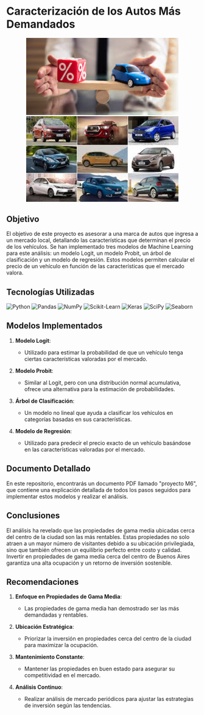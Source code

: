 # Caracterización de los Autos Más Demandados

<div align="center">
    <img src="https://github.com/jdbaquero84/Caracterizacion-de-los-autos-mas-demandados/blob/main/imagen1.jpg" alt="Descripción de la Imagen 1" width="400"/>
    <img src="https://github.com/jdbaquero84/Caracterizacion-de-los-autos-mas-demandados/blob/main/imagen2.jpg" alt="Descripción de la Imagen 2" width="400"/>
</div>

## Objetivo

El objetivo de este proyecto es asesorar a una marca de autos que ingresa a un mercado local, detallando las características que determinan el precio de los vehículos. Se han implementado tres modelos de Machine Learning para este análisis: un modelo Logit, un modelo Probit, un árbol de clasificación y un modelo de regresión. Estos modelos permiten calcular el precio de un vehículo en función de las características que el mercado valora.

## Tecnologías Utilizadas

![Python](https://img.shields.io/badge/Python-3776AB?style=for-the-badge&logo=python&logoColor=white)
![Pandas](https://img.shields.io/badge/Pandas-150458?style=for-the-badge&logo=pandas&logoColor=white)
![NumPy](https://img.shields.io/badge/NumPy-013243?style=for-the-badge&logo=numpy&logoColor=white)
![Scikit-Learn](https://img.shields.io/badge/scikit--learn-F7931E?style=for-the-badge&logo=scikit-learn&logoColor=white)
![Keras](https://img.shields.io/badge/Keras-D00000?style=for-the-badge&logo=keras&logoColor=white)
![SciPy](https://img.shields.io/badge/SciPy-8CAAE6?style=for-the-badge&logo=scipy&logoColor=white)
![Seaborn](https://img.shields.io/badge/Seaborn-3776AB?style=for-the-badge&logo=seaborn&logoColor=white)


## Modelos Implementados

1. **Modelo Logit**:
   - Utilizado para estimar la probabilidad de que un vehículo tenga ciertas características valoradas por el mercado.
   
2. **Modelo Probit**:
   - Similar al Logit, pero con una distribución normal acumulativa, ofrece una alternativa para la estimación de probabilidades.

3. **Árbol de Clasificación**:
   - Un modelo no lineal que ayuda a clasificar los vehículos en categorías basadas en sus características.

4. **Modelo de Regresión**:
   - Utilizado para predecir el precio exacto de un vehículo basándose en las características valoradas por el mercado.

## Documento Detallado

En este repositorio, encontrarás un documento PDF llamado "proyecto M6", que contiene una explicación detallada de todos los pasos seguidos para implementar estos modelos y realizar el análisis.

## Conclusiones

El análisis ha revelado que las propiedades de gama media ubicadas cerca del centro de la ciudad son las más rentables. Estas propiedades no solo atraen a un mayor número de visitantes debido a su ubicación privilegiada, sino que también ofrecen un equilibrio perfecto entre costo y calidad. Invertir en propiedades de gama media cerca del centro de Buenos Aires garantiza una alta ocupación y un retorno de inversión sostenible.

## Recomendaciones

1. **Enfoque en Propiedades de Gama Media**:
   - Las propiedades de gama media han demostrado ser las más demandadas y rentables.

2. **Ubicación Estratégica**:
   - Priorizar la inversión en propiedades cerca del centro de la ciudad para maximizar la ocupación.

3. **Mantenimiento Constante**:
   - Mantener las propiedades en buen estado para asegurar su competitividad en el mercado.

4. **Análisis Continuo**:
   - Realizar análisis de mercado periódicos para ajustar las estrategias de inversión según las tendencias.
